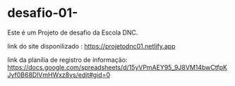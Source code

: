 # desafio-01-
Este é um Projeto de desafio da Escola DNC.

link do site disponilizado : https://projetodnc01.netlify.app

link da planilia de registro de informação: 
https://docs.google.com/spreadsheets/d/15yVPmAEY95_9J8VM14bwCtfpKJyf0B68DlVmHWxz8vs/edit#gid=0
